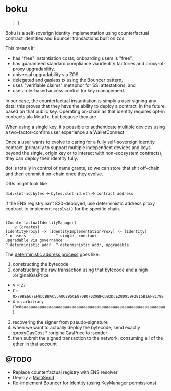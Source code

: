 # boku

> I

Boku is a self-soverign identity implementation using counterfactual contract identities and Bouncer transactions built on zos.

This means it:

+ has "free" instantiation costs; onboarding users is "free",
+ has guaranteed standard compliance via identity factories and proxy-of-proxy upgradability,
+ universal upgradability via ZOS
+ delegated and gasless tx using the Bouncer pattern,
+ uses "verifiable claims" metaphor for SSI attestations, and
+ uses role-based access control for key management.

In our case, the counterfactual instantiation is simply a user signing any data; this proves that they have the ability to deploy a contract, in the future, based on that public key. Operating on-chain as that identity requires opt-in contracts ala MetaTx, but because they are

When using a single key, it's possible to authenticate multiple devices using a two-factor-confirm user experience ala WalletConnect.

Once a user wants to evolve to caring for a fully self-sovereign identity contract (primarily to support multiple independent devices and keys beyond the single, origin key or to interact with non-ecosystem contracts), they can deploy their identity fully.

dot is totally in control of name grants, so we can store that shit off-chain and then commit it on-chain once they evolve.

DIDs might look like

`did:xlnt-id:bytes` => `bytes.xlnt-id.eth` => `contract address`

if the ENS registry isn't 820-deployed, use deterministic address proxy contract to implement `resolve()` for the specific chain.

```

[CounterfactualIdentityManager]
    v (creates)
[IdentityProxy] -> [IdentityImplementationProxy] -> [Identity]
^ n users             ^ single, constant                   ^ upgradable via governance
^ deterministic addr  ^ deterministic addr, upgradable
```


The [deterministic address process](https://github.com/ethereum/EIPs/issues/820) goes like:
1. constructing the bytecode
2. constructing the raw transaction using that bytecode and a high :originalGasPrice
  - v = `27`
  - r = `0x79BE667EF9DCBBAC55A06295CE870B07029BFCDB2DCE28D959F2815B16F81798`
  - s = `:arbitrary` (`0x0aaaaaaaaaaaaaaaaaaaaaaaaaaaaaaaaaaaaaaaaaaaaaaaaaaaaaaaaaaaaaaa`)
3. recovering the signer from pseudo-signature
4. when we want to actually deploy the bytecode, send exactly :proxyGasCost * :originalGasPrice to :sender
5. then submit the signed transaction to the network, consuming all of the ether in that account

## @TODO

+ Replace counterfactual registry with ENS resolver
+ Deploy a [MultiSend](https://github.com/gnosis/safe-contracts/blob/master/contracts/libraries/MultiSend.sol)
+ Re-implement Bouncer for Identity (using KeyManager permissions)
